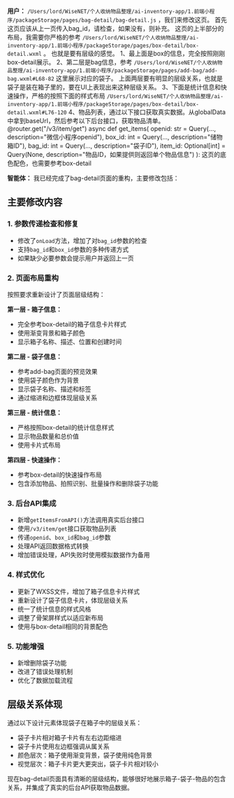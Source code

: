 **用户：** 
`/Users/lord/WiseNET/个人收纳物品整理/ai-inventory-app/1.前端小程序/packageStorage/pages/bag-detail/bag-detail.js` ，我们来修改这页。 
 首先这页应该从上一页传入bag_id，请检查，如果没有，则补充。 
 这页的上半部分的布局，我需要你严格的参考 `/Users/lord/WiseNET/个人收纳物品整理/ai-inventory-app/1.前端小程序/packageStorage/pages/box-detail/box-detail.wxml` 。 
 也就是要有层级的感觉。 
 1、最上面是box的信息，完全按照刚刚box-detail展示。 
 2、第二层是bag信息，参考 `/Users/lord/WiseNET/个人收纳物品整理/ai-inventory-app/1.前端小程序/packageStorage/pages/add-bag/add-bag.wxml#L68-82`  这里展示对应的袋子。 
 上面两层要有明显的层级关系，也就是袋子是装在箱子里的，要在UI上表现出来这种层级关系。 
 3、下面是统计信息和快速操作，严格的按照下面的样式布局 `/Users/lord/WiseNET/个人收纳物品整理/ai-inventory-app/1.前端小程序/packageStorage/pages/box-detail/box-detail.wxml#L76-120` 
 4、物品列表，通过以下接口获取真实数据。从globalData中拿到baseUrl，然后参考以下后台接口，获取物品清单。 
 @router.get("/v3/item/get") 
 async def get_items( 
     openid: str = Query(..., description="微信小程序openid"), 
     box_id: int = Query(..., description="储物箱ID"), 
     bag_id: int = Query(..., description="袋子ID"), 
     item_id: Optional[int] = Query(None, description="物品ID，如果提供则返回单个物品信息") 
 ): 
 这页的底色配色，也需要参考box-detail

**智能体：** 
我已经完成了bag-detail页面的重构，主要修改包括：

## 主要修改内容

### 1. 参数传递检查和修复
- 修改了`onLoad`方法，增加了对`bag_id`参数的检查
- 支持`bag_id`和`box_id`参数的多种传递方式
- 如果缺少必要参数会提示用户并返回上一页

### 2. 页面布局重构
按照要求重新设计了页面层级结构：

**第一层 - 箱子信息：**
- 完全参考box-detail的箱子信息卡片样式
- 使用渐变背景和箱子颜色
- 显示箱子名称、描述、位置和创建时间

**第二层 - 袋子信息：**
- 参考add-bag页面的预览效果
- 使用袋子颜色作为背景
- 显示袋子名称、描述和标签
- 通过缩进和边框体现层级关系

**第三层 - 统计信息：**
- 严格按照box-detail的统计信息样式
- 显示物品数量和总价值
- 使用卡片式布局

**第四层 - 快速操作：**
- 参考box-detail的快速操作布局
- 包含添加物品、拍照识别、批量操作和删除袋子功能

### 3. 后台API集成
- 新增`getItemsFromAPI()`方法调用真实后台接口
- 使用`/v3/item/get`接口获取物品列表
- 传递`openid`、`box_id`和`bag_id`参数
- 处理API返回数据格式转换
- 增加错误处理，API失败时使用模拟数据作为备用

### 4. 样式优化
- 更新了WXSS文件，增加了箱子信息卡片样式
- 重新设计了袋子信息卡片，体现层级关系
- 统一了统计信息的样式风格
- 调整了骨架屏样式以适应新布局
- 使用与box-detail相同的背景配色

### 5. 功能增强
- 新增删除袋子功能
- 改进了错误处理机制
- 优化了数据加载流程

## 层级关系体现
通过以下设计元素体现袋子在箱子中的层级关系：
- 袋子卡片相对箱子卡片有左右边距缩进
- 袋子卡片使用左边框强调从属关系
- 颜色层次：箱子使用渐变背景，袋子使用纯色背景
- 视觉层次：箱子卡片更大更突出，袋子卡片相对较小

现在bag-detail页面具有清晰的层级结构，能够很好地展示箱子-袋子-物品的包含关系，并集成了真实的后台API获取物品数据。